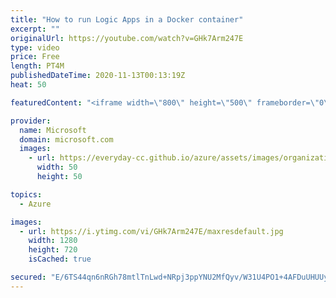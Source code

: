 ```yaml
---
title: "How to run Logic Apps in a Docker container"
excerpt: ""
originalUrl: https://youtube.com/watch?v=GHk7Arm247E
type: video
price: Free
length: PT4M
publishedDateTime: 2020-11-13T00:13:19Z
heat: 50

featuredContent: "<iframe width=\"800\" height=\"500\" frameborder=\"0\" src=\"https://www.youtube.com/embed/GHk7Arm247E\" allow=\"accelerometer; autoplay; encrypted-media; gyroscope; picture-in-picture\" allowfullscreen></iframe>"

provider:
  name: Microsoft
  domain: microsoft.com
  images:
    - url: https://everyday-cc.github.io/azure/assets/images/organizations/microsoft.com-50x50.jpg
      width: 50
      height: 50

topics:
  - Azure

images:
  - url: https://i.ytimg.com/vi/GHk7Arm247E/maxresdefault.jpg
    width: 1280
    height: 720
    isCached: true

secured: "E/6TS44qn6nRGh78mtlTnLwd+NRpj3ppYNU2MfQyv/W31U4PO1+4AFDuUHUUyEyP/c9AjQ8ZNZM+jGk/0Il5lDzmK9RDZ2XIW4o35nzWSand+fhkavCgbWtlpO/GAhPDWmUj87mEoDmDKJazS0R2V1iAiSBnhmNZF6XaTK7x46hFJ1jbPZm6h+Uv533nzP2cTrSwSXpak62PfIL5RM5l1zrqlrH98FdMDMj1EuvcDl6vjf9kohKNUOFjo8Httimm+7GkmFDO4KvLV05r13SYDWdi7GpA47eFekWlM7X0gH6HMZgitaLBvRUDbhCzkQunyTodp3SzaF/c8xg2w6y0qL9uht6Ak9azb6O2bRI4EcajHJ89BvNkUAL8VlMR0VrMQUO6xSSaIE1XdOPdaLHjaw==;MjDAhm0/yeWQ0Aezo5AKhA=="
---
```



